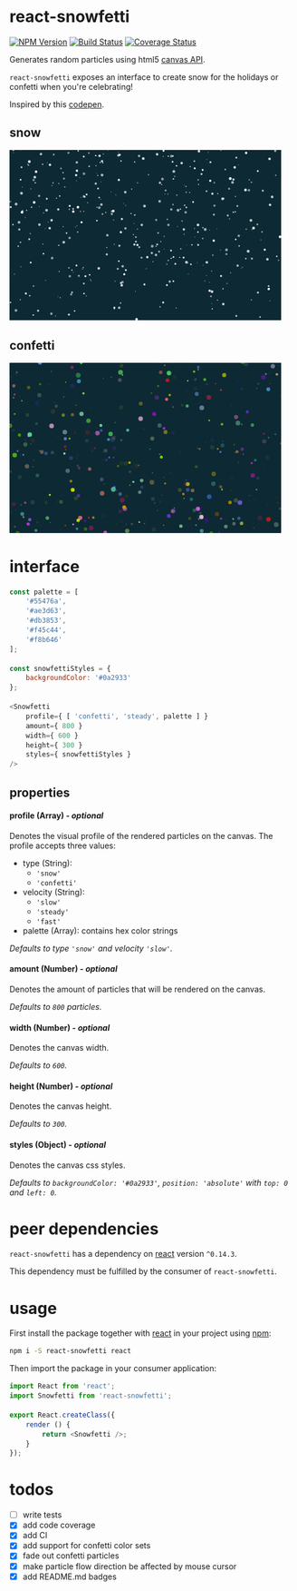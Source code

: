 # react-snowfetti
[![NPM Version][npm-image]][npm-url]
[![Build Status][travis-image]][travis-url]
[![Coverage Status][coverage-image]][coverage-url]

[npm-image]: https://img.shields.io/badge/npm-v1.2.3-blue.svg
[npm-url]: https://www.npmjs.com/package/react-snowfetti
[travis-image]: https://travis-ci.org/danillouz/react-snowfetti.svg?branch=master
[travis-url]: https://travis-ci.org/danillouz/react-snowfetti
[coverage-image]: https://coveralls.io/repos/danillouz/react-snowfetti/badge.svg?branch=master&service=github
[coverage-url]: https://coveralls.io/github/danillouz/react-snowfetti?branch=master

Generates random particles using html5 [canvas API](https://developer.mozilla.org/en-US/docs/Web/API/Canvas_API).

`react-snowfetti` exposes an interface to create snow for the holidays or confetti when you're celebrating!

Inspired by this [codepen](https://codepen.io/linrock/pen/Amdhr).

## snow
![snow](img/snow.gif)

## confetti
![confetti](img/confetti.gif)

# interface
```javascript
const palette = [
	'#55476a',
	'#ae3d63',
	'#db3853',
	'#f45c44',
	'#f8b646'
];

const snowfettiStyles = {
	backgroundColor: '#0a2933'
};

<Snowfetti
	profile={ [ 'confetti', 'steady', palette ] }
	amount={ 800 }
	width={ 600 }
	height={ 300 }
	styles={ snowfettiStyles }
/>
```

## properties
#### profile **(Array)** - *optional*
Denotes the visual profile of the rendered particles on the canvas.
The profile accepts three values:

- type (String):
	+ `'snow'`
	+ `'confetti'`
- velocity (String):
	+ `'slow'`
	+ `'steady'`
	+ `'fast'`
- palette (Array):
	contains hex color strings

*Defaults to type `'snow'` and velocity `'slow'`.*

#### amount **(Number)** - *optional*
Denotes the amount of particles that will be rendered on the canvas.

*Defaults to `800` particles.*

#### width **(Number)** - *optional*
Denotes the canvas width.

*Defaults to `600`.*

#### height **(Number)** - *optional*
Denotes the canvas height.

*Defaults to `300`.*

#### styles **(Object)** - *optional*
Denotes the canvas css styles.

*Defaults to `backgroundColor: '#0a2933'`, `position: 'absolute'`
with `top: 0` and `left: 0`.*

# peer dependencies
`react-snowfetti` has a dependency on [react](https://facebook.github.io/react/) version `^0.14.3`.

This dependency must be fulfilled by the consumer of
`react-snowfetti`.

# usage
First install the package together with [react](https://facebook.github.io/react/) in your project using [npm](https://www.npmjs.com/):
```bash
npm i -S react-snowfetti react
```

Then import the package in your consumer application:
```javascript
import React from 'react';
import Snowfetti from 'react-snowfetti';

export React.createClass({
	render () {
		return <Snowfetti />;
	}
});
```

# todos
- [ ] write tests
- [x] add code coverage
- [x] add CI
- [x] add support for confetti color sets
- [x] fade out confetti particles
- [x] make particle flow direction be affected by mouse cursor
- [x] add README.md badges
